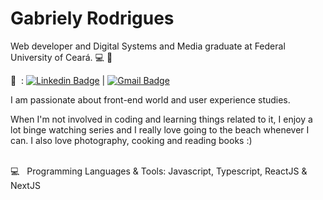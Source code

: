 # Gabriely Rodrigues

Web developer and Digital Systems and Media graduate at Federal University of Ceará. :computer: :book: </br>

 :email: &nbsp;: [![Linkedin Badge](https://img.shields.io/badge/-GabrielyRodrigues-blue?style=flat-square&logo=Linkedin&logoColor=white&link=https://www.linkedin.com/in/gabrielyrodrigues/)](https://www.linkedin.com/in/gabrielyrodrigues/) | [![Gmail Badge](https://img.shields.io/badge/-gabriekylima.dev@gmail.com-c14438?style=flat-square&logo=Gmail&logoColor=white&link=mailto:gabrielylima.dev@gmail.com)](mailto:gabrielylima.dev@gmail.com) <br/>

I am passionate about front-end world and user experience studies. </br>

When I'm not involved in coding and learning things related to it, I enjoy a lot binge watching series and I really love going to the beach whenever I can. I also love photography, cooking and reading books :) </br>

 <br/> :computer: &nbsp; Programming Languages & Tools: Javascript, Typescript, ReactJS & NextJS
